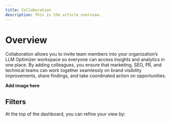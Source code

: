 ```yaml
---
title: Collaboration
description: This is the article overview.
---
```


# Overview

Collaboration allows you to invite team members into your organization’s LLM Optimizer workspace so everyone can access insights and analytics in one place. By adding colleagues, you ensure that marketing, SEO, PR, and technical teams can work together seamlessly on brand visibility improvements, share findings, and take coordinated action on opportunities.

**Add image here**

## Filters

At the top of the dashboard, you can refine your view by:
